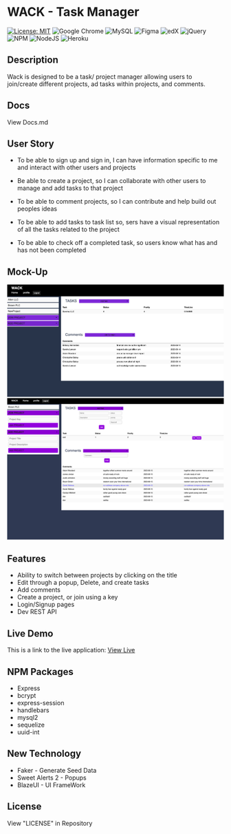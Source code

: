 # WACK - Task Manager

[![License: MIT](https://img.shields.io/badge/License-MIT-yellow.svg)](https://opensource.org/licenses/MIT)
![Google Chrome](https://img.shields.io/badge/Google%20Chrome-4285F4?style=for-the-badge&logo=GoogleChrome&logoColor=white)
![MySQL](https://img.shields.io/badge/mysql-%2300f.svg?style=for-the-badge&logo=mysql&logoColor=white)
![Figma](https://img.shields.io/badge/figma-%23F24E1E.svg?style=for-the-badge&logo=figma&logoColor=white)
![edX](https://img.shields.io/badge/edX-%2302262B.svg?style=for-the-badge&logo=edX&logoColor=white)
![jQuery](https://img.shields.io/badge/jquery-%230769AD.svg?style=for-the-badge&logo=jquery&logoColor=white)
![NPM](https://img.shields.io/badge/NPM-%23CB3837.svg?style=for-the-badge&logo=npm&logoColor=white)
![NodeJS](https://img.shields.io/badge/node.js-6DA55F?style=for-the-badge&logo=node.js&logoColor=white)
![Heroku](https://img.shields.io/badge/heroku-%23430098.svg?style=for-the-badge&logo=heroku&logoColor=white)

## Description

Wack is designed to be a task/ project manager allowing users to join/create different projects, ad tasks within projects, and comments.

## Docs

View Docs.md

## User Story

- To be able to sign up and sign in,
  I can have information specific to me and interact with other users and projects

- Be able to create a project, so
  I can collaborate with other users to manage and add tasks to that project

- To be able to comment projects,
  so I can contribute and help build out peoples ideas

- To be able to add tasks to task list
  so, sers have a visual representation of all the tasks related to the project

- To be able to check off a completed task,
  so users know what has and has not been completed

## Mock-Up

![mockup1](./public/Images/mockup.png)
![mockup1](./public/Images/mockup2.png)

## Features

- Ability to switch between projects by clicking on the title
- Edit through a popup, Delete, and create tasks
- Add comments
- Create a project, or join using a key
- Login/Signup pages
- Dev REST API

## Live Demo

This is a link to the live application:
[View Live](https://blooming-beyond-30251-89ceb9e97d3f.herokuapp.com/)

## NPM Packages

- Express
- bcrypt
- express-session
- handlebars
- mysql2
- sequelize
- uuid-int

## New Technology

- Faker - Generate Seed Data
- Sweet Alerts 2 - Popups
- BlazeUI - UI FrameWork

## License

View "LICENSE" in Repository

